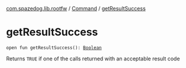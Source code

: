 [com.spazedog.lib.rootfw](../index.md) / [Command](index.md) / [getResultSuccess](.)

# getResultSuccess

`open fun getResultSuccess(): `[`Boolean`](https://kotlinlang.org/api/latest/jvm/stdlib/kotlin/-boolean/index.html)

Returns `TRUE` if one of the calls returned with an acceptable result code

